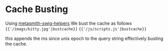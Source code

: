 # Cache Busting
Using [metasmith-swig-helpers](https://www.npmjs.com/package/metalsmith-swig-helpers)
We bust the cache as follows
```{{'/imags/kitty.jpg'|bustcache}}```
```{{'/js/scripts.js'|bustcache}}```

this appends the ms since unix epoch to the query string effectively busting the cache.
